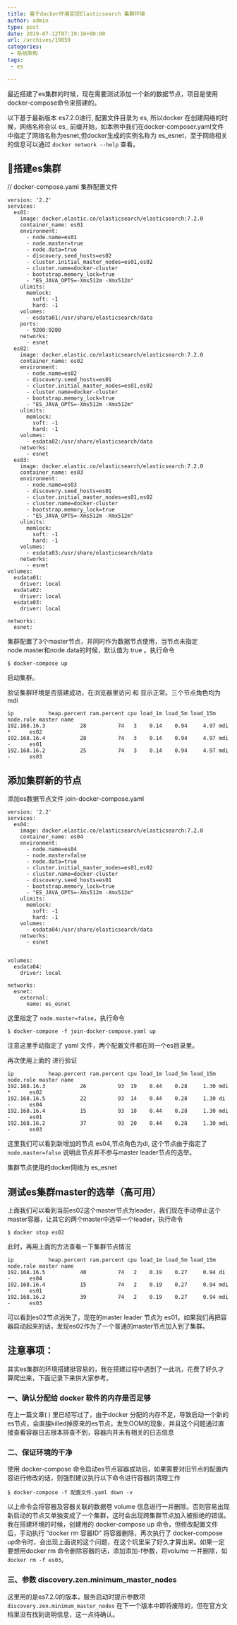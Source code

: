 ```yaml
---
title: 基于docker环境实现Elasticsearch 集群环境
author: admin
type: post
date: 2019-07-12T07:19:16+00:00
url: /archives/19059
categories:
 - 系统架构
tags:
 - es

---
```

最近搭建了es集群的时候，现在需要测试添加一个新的数据节点，项目是使用docker-compose命令来搭建的。

以下基于最新版本 es7.2.0进行, 配置文件目录为 es, 所以docker 在创建网络的时候，网络名称会以 es_ 前缀开始，如本例中我们在docker-composer.yaml文件中指定了网络名称为esnet,但docker生成的实例名称为 es_esnet，至于网络相关的信息可以通过 `docker network --help` 查看。

## 搭建es集群 

// docker-compose.yaml 集群配置文件

```
version: '2.2'
services:
  es01:
    image: docker.elastic.co/elasticsearch/elasticsearch:7.2.0
    container_name: es01
    environment:
      - node.name=es01
      - node.master=true
      - node.data=true
      - discovery.seed_hosts=es02
      - cluster.initial_master_nodes=es01,es02
      - cluster.name=docker-cluster
      - bootstrap.memory_lock=true
      - "ES_JAVA_OPTS=-Xms512m -Xmx512m"
    ulimits:
      memlock:
        soft: -1
        hard: -1
    volumes:
      - esdata01:/usr/share/elasticsearch/data
    ports:
      - 9200:9200
    networks:
      - esnet
  es02:
    image: docker.elastic.co/elasticsearch/elasticsearch:7.2.0
    container_name: es02
    environment:
      - node.name=es02
      - discovery.seed_hosts=es01
      - cluster.initial_master_nodes=es01,es02
      - cluster.name=docker-cluster
      - bootstrap.memory_lock=true
      - "ES_JAVA_OPTS=-Xms512m -Xmx512m"
    ulimits:
      memlock:
        soft: -1
        hard: -1
    volumes:
      - esdata02:/usr/share/elasticsearch/data
    networks:
      - esnet
  es03:
    image: docker.elastic.co/elasticsearch/elasticsearch:7.2.0
    container_name: es03
    environment:
      - node.name=es03
      - discovery.seed_hosts=es01
      - cluster.initial_master_nodes=es01,es02
      - cluster.name=docker-cluster
      - bootstrap.memory_lock=true
      - "ES_JAVA_OPTS=-Xms512m -Xmx512m"
    ulimits:
      memlock:
        soft: -1
        hard: -1
    volumes:
      - esdata03:/usr/share/elasticsearch/data
    networks:
      - esnet
volumes:
  esdata01:
    driver: local
  esdata02:
    driver: local
  esdata03:
    driver: local

networks:
  esnet:

```

集群配置了3个master节点，并同时作为数据节点使用，当节点未指定 node.master和node.data的时候，默认值为 true 。执行命令

```
$ docker-compose up
```

启动集群。

验证集群环境是否搭建成功，在浏览器里访问  和  显示正常。三个节点角色均为mdi

```
ip           heap.percent ram.percent cpu load_1m load_5m load_15m node.role master name
192.168.16.3           28          74   3    0.14    0.94     4.97 mdi       *      es02
192.168.16.4           28          74   3    0.14    0.94     4.97 mdi       -      es01
192.168.16.2           25          74   3    0.14    0.94     4.97 mdi       -      es03
```

## 添加集群新的节点 

添加es数据节点文件 join-docker-compose.yaml

```
version: '2.2'
services:
  es04:
    image: docker.elastic.co/elasticsearch/elasticsearch:7.2.0
    container_name: es04
    environment:
      - node.name=es04
      - node.master=false
      - node.data=true
      - cluster.initial_master_nodes=es01,es02
      - cluster.name=docker-cluster
      - discovery.seed_hosts=es01
      - bootstrap.memory_lock=true
      - "ES_JAVA_OPTS=-Xms512m -Xmx512m"
    ulimits:
      memlock:
        soft: -1
        hard: -1
    volumes:
      - esdata04:/usr/share/elasticsearch/data
    networks:
      - esnet


volumes:
  esdata04:
    driver: local

networks:
  esnet:
    external:
      name: es_esnet

```

这里指定了 `node.master=false`，执行命令

```
$ docker-compose -f join-docker-compose.yaml up
```

注意这里手动指定了 yaml 文件，两个配置文件都在同一个es目录里。

再次使用上面的  进行验证

```
ip           heap.percent ram.percent cpu load_1m load_5m load_15m node.role master name
192.168.16.3           26          93  19    0.44    0.28     1.30 mdi       *      es02
192.168.16.5           22          93  14    0.44    0.28     1.30 di        -      es04
192.168.16.4           15          93  18    0.44    0.28     1.30 mdi       -      es01
192.168.16.2           37          93  20    0.44    0.28     1.30 mdi       -      es03
```

这里我们可以看到新增加的节点 es04,节点角色为di, 这个节点由于指定了 `node.master=false` 说明此节点并不参与master leader节点的选举。

集群节点使用的docker网络为 es_esnet

## 测试es集群master的选举（高可用） 

上面我们可以看到当前es02这个master节点为leader，我们现在手动停止这个master容器，让其它的两个master中选举一个leader，执行命令

```
$ docker stop es02
```

此时，再用上面的方法查看一下集群节点情况

```
ip           heap.percent ram.percent cpu load_1m load_5m load_15m node.role master name
192.168.16.5           40          74   2    0.19    0.27     0.94 di        -      es04
192.168.16.4           15          74   2    0.19    0.27     0.94 mdi       *      es01
192.168.16.2           39          74   2    0.19    0.27     0.94 mdi       -      es03
```

可以看到es02节点消失了，现在的master leader 节点为 es01。如果我们再把容器启动起来的话，发现es02作为了一个普通的master节点加入到了集群。

## 注意事项： 

其实es集群的环境搭建挺容易的，我在搭建过程中遇到了一此坑，花费了好久才算爬出来，下面记录下来供大家参考。

### 一、确认分配给 docker 软件的内存是否足够 

在上一篇文章( ) 里已经写过了，由于docker 分配的内存不足，导致启动一个新的es节点，会直接killed掉原来的es节点，发生OOM的现象，并且这个问题通过直接查看容器日志根本排查不到，容器内并未有相关的日志信息

### 二、保证环境的干净 

使用 docker-compose 命令启动es节点容器成功后，如果需要对旧节点的配置内容进行修改的话，则强烈建议执行以下命令进行容器的清理工作

```
$ docker-compose -f 配置文件.yaml down -v
```

以上命令会将容器及容器关联的数据卷 volume 信息进行一并删除。否则容易出现新启动的节点又单独变成了一个集群，这时会出现跨集群节点加入被拒绝的错误。我在搭建环境的时候，创建用的 docker-compose up 命令，但修改配置文件后，手动执行 “docker rm 容器ID” 将容器删除，再次执行了 docker-compose up命令时，会出现上面说的这个问题，在这个坑里呆了好久才算出来。如果一定要想用docker rm 命令删除容器的话，添加添加-f参数，将volume 一并删除，如 `docker rm -f es03`。

### 三、参数 discovery.zen.minimum\_master\_nodes 

这里用的是es7.2.0的版本，服务启动时提示参数项`discovery.zen.minimum_master_nodes` 在下一个版本中即将废除的，但在官方文档里没有找到说明信息，这一点待确认。